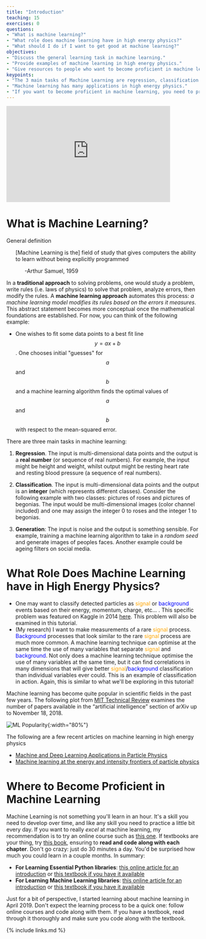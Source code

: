```yaml
---
title: "Introduction"
teaching: 15
exercises: 0
questions:
- "What is machine learning?"
- "What role does machine learning have in high energy physics?"
- "What should I do if I want to get good at machine learning?"
objectives:
- "Discuss the general learning task in machine learning."
- "Provide examples of machine learning in high energy physics."
- "Give resources to people who want to become proficient in machine learning."
keypoints:
- "The 3 main tasks of Machine Learning are regression, classification and generation."
- "Machine learning has many applications in high energy physics."
- "If you want to become proficient in machine learning, you need to practice."
---
```


<iframe width="427" height="251" src="https://www.youtube.com/embed?v=coXH7JG5gyc&list=PLKZ9c4ONm-VmHsMKImIDEMsZI1Vp0UY-Z&index=1&ab_channel=HEPSoftwareFoundation" frameborder="0" allow="accelerometer; autoplay; encrypted-media; gyroscope; picture-in-picture" allowfullscreen></iframe>

# What is Machine Learning?

General definition

<ul>
[Machine Learning is the] field of study that gives computers the ability to learn without being explicitly programmed
  <ul>
    -Arthur Samuel, 1959
  </ul>
</ul>

In a **traditional approach** to solving problems, one would study a problem, write rules (i.e. laws of physics) to solve that problem, analyze errors, then modify the rules. A **machine learning approach** automates this process: *a machine learning model modifies its rules based on the errors it measures*. This abstract statement becomes more conceptual once the mathematical foundations are established. For now, you can think of the following example: 

* One wishes to fit some data points to a best fit line $$y=ax+b$$. One chooses initial "guesses" for $$a$$ and $$b$$ and a machine learning algorithm finds the optimal values of $$a$$ and $$b$$ with respect to the mean-squared error.

There are three main tasks in machine learning:

1. **Regression**. The input is multi-dimensional data points and the output is a **real number** (or sequence of real numbers). For example, the input might be height and weight, whilst output might be resting heart rate and resting blood pressure (a sequence of real numbers).

2. **Classification**. The input is multi-dimensional data points and the output is an **integer** (which represents different classes). Consider the following example with two classes: pictures of roses and pictures of begonias. The input would be multi-dimensional images (color channel included) and one may assign the integer 0 to roses and the integer 1 to begonias. 

3. **Generation**: The input is noise and the output is something sensible. For example, training a machine learning algorithm to take in a *random seed* and generate images of peoples faces. Another example could be ageing filters on social media.

# What Role Does Machine Learning have in High Energy Physics?

* One may want to classify detected particles as <span style="color:orange">signal</span> or <span style="color:blue">background</span> events based on their energy, momentum, charge, etc... . This specific problem was featured on Kaggle in 2014 [here](https://www.kaggle.com/c/higgs-boson/data). This problem will also be examined in this tutorial.
* (My research) I want to make measurements of a rare <span style="color:orange">signal</span> process. <span style="color:blue">Background</span> processes that look similar to the rare <span style="color:orange">signal</span> process are much more common. A machine learning technique can optimise at the same time the use of many variables that separate <span style="color:orange">signal</span> and <span style="color:blue">background</span>. Not only does a machine learning technique optimise the use of many variables at the same time, but it can find correlations in many dimensions that will give better <span style="color:orange">signal</span>/<span style="color:blue">background</span> classification than individual variables ever could. This is an example of classification in action. Again, this is similar to what we'll be exploring in this tutorial!


Machine learning has become quite popular in scientific fields in the past few years. The following plot from [MIT Technical Review](https://www.technologyreview.com/2019/01/25/1436/we-analyzed-16625-papers-to-figure-out-where-ai-is-headed-next/) examines the number of papers available in the “artificial intelligence” section of arXiv up to November 18, 2018.

![ML Popularity](../plots/ml_populatir.PNG){:width="80%"}

The following are a few recent articles on machine learning in high energy physics

* [Machine and Deep Learning Applications in Particle Physics](https://arxiv.org/abs/1912.08245)
* [Machine learning at the energy and intensity frontiers of particle physics](https://www.nature.com/articles/s41586-018-0361-2)

# Where to Become Proficient in Machine Learning

Machine Learning is not something you'll learn in an hour. It's a skill you need to develop over time, and like any skill you need to practice a little bit every day. If you want to really *excel* at machine learning, my recommendation is to try an online course such as [this one](https://www.coursera.org/learn/machine-learning). If textbooks are your thing, try [this book](https://www.oreilly.com/library/view/hands-on-machine-learning/9781492032632/), ensuring to **read and code along with each chapter**. Don't go crazy: just do 30 minutes a day. You'd be surprised how much you could learn in a couple months. In summary:

* **For Learning Essential Python libraries**: [this online article for an introduction](https://dev.to/marsja/essential-python-libraries-for-data-science-machine-learning-and-statistics-5175) or [this textbook if you have it available](https://www.amazon.ca/Python-Data-Analysis-Wrangling-IPython-ebook/dp/B075X4LT6K/ref=sr_1_1?crid=WLIHOCVH891S&dchild=1&keywords=python+for+data+analysis%2C+2nd+edition&qid=1593460237&sprefix=python+for+data+%2Caps%2C196&sr=8-1)
* **For Learning Machine Learning libraries**: [this online article for an introduction](https://blog.bitsrc.io/top-5-javascript-machine-learning-libraries-604e52acb548) or [this textbook if you have it available](https://www.oreilly.com/library/view/hands-on-machine-learning/9781492032632/)

Just for a bit of perspective, I started learning about machine learning in April 2019. Don't expect the learning process to be a quick one: follow online courses and code along with them. If you have a textbook, read through it thoroughly and make sure you code along with the textbook.

{% include links.md %}

